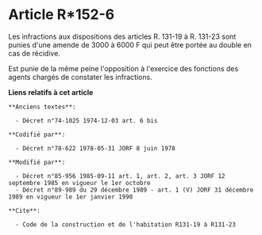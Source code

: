 # Article R*152-6

Les infractions aux dispositions des articles R. 131-19 à R. 131-23 sont punies d'une amende de 3000 à 6000 F qui peut être
portée au double en cas de récidive.

Est punie de la même peine l'opposition à l'exercice des fonctions des agents chargés de constater les infractions.

**Liens relatifs à cet article**

	**Anciens textes**:

	  - Décret n°74-1025 1974-12-03 art. 6 bis

	**Codifié par**:

	  - Décret n°78-622 1978-05-31 JORF 8 juin 1978

	**Modifié par**:

	  - Décret n°85-956 1985-09-11 art. 1, art. 2, art. 3 JORF 12 septembre 1985 en vigueur le 1er octobre
	  - Décret n°89-989 du 29 décembre 1989 - art. 1 (V) JORF 31 décembre 1989 en vigueur le 1er janvier 1990

	**Cite**:

	  - Code de la construction et de l'habitation R131-19 à R131-23
